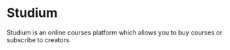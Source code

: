 # Studium
Studium is an online courses platform which allows you to buy courses or subscribe to creators.
